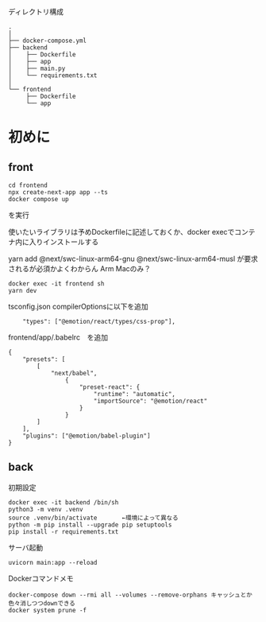 ディレクトリ構成
```
.
│  
├── docker-compose.yml
├── backend
│    ├── Dockerfile
│    ├── app
│    ├── main.py
│    └── requirements.txt
│  
└── frontend
     ├── Dockerfile
     └── app
```

# 初めに
## front
```
cd frontend
npx create-next-app app --ts
docker compose up
```
を実行

使いたいライブラリは予めDockerfileに記述しておくか、docker execでコンテナ内に入りインストールする

yarn add @next/swc-linux-arm64-gnu @next/swc-linux-arm64-musl が要求されるが必須かよくわからん Arm Macのみ？

```コンテナに入ってサーバー起動
docker exec -it frontend sh
yarn dev
```

tsconfig.json compilerOptionsに以下を追加
```
    "types": ["@emotion/react/types/css-prop"],
```

frontend/app/.babelrc　を追加
```
{
    "presets": [
        [
            "next/babel",
                {
                    "preset-react": {
                        "runtime": "automatic",
                        "importSource": "@emotion/react"
                    }
                }
        ]
    ],
    "plugins": ["@emotion/babel-plugin"]
}
```

## back
初期設定
```
docker exec -it backend /bin/sh
python3 -m venv .venv
source .venv/bin/activate       ←環境によって異なる
python -m pip install --upgrade pip setuptools
pip install -r requirements.txt
```
サーバ起動
```
uvicorn main:app --reload
```

Dockerコマンドメモ
```
docker-compose down --rmi all --volumes --remove-orphans キャッシュとか色々消しつつdownできる
docker system prune -f
```
